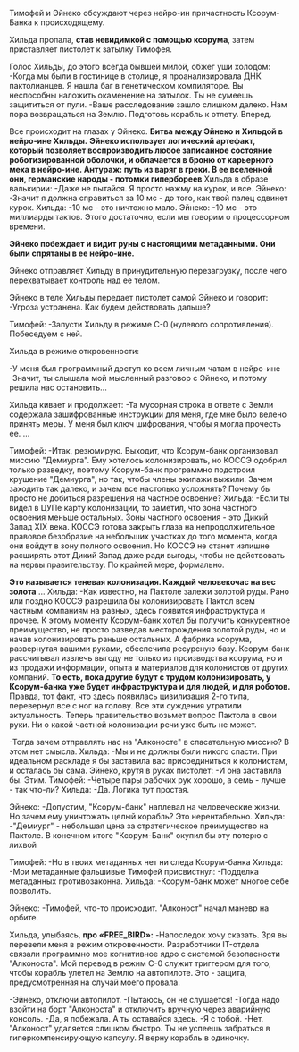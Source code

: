 Тимофей и Эйнеко обсуждают через нейро-ин причастность Ксорум-Банка к происходящему. 

Хильда пропала, **став невидимкой с помощью ксорума**, затем приставляет пистолет к затылку Тимофея.

Голос Хильды, до этого всегда бывшей милой, обжег уши холодом:
-Когда мы были в гостинице в столице, я проанализировала ДНК пактолианцев. Я нашла баг в генетическом компиляторе. Вы неспособны наложить окаменение на затылок. Ты не сумеешь защититься от пули.
-Ваше расследование зашло слишком далеко. Нам пора возвращаться на Землю. Подготовь корабль к отлету. Вперед.

Все происходит на глазах у Эйнеко. 
**Битва между Эйнеко и Хильдой в нейро-ине Хильды.** **Эйнеко использует логический артефакт, который позволяет воспроизводить любое записанное состояние роботизированной оболочки, и облачается в броню от карьерного меха в нейро-ине. Антураж: путь из варяг в греки. В ее вселенной они, германские народы - потомки гипербореев**
Хильда в образе валькирии:
-Даже не пытайся. Я просто нажму на курок, и все.
Эйнеко:
-Значит я должна справиться за 10 мс - до того, как твой палец сдвинет курок.
Хильда:
-10 мс - это ничтожно мало.
Эйнеко:
-10 мс - это миллиарды тактов. Этого достаточно, если мы говорим о процессорном времени.

**Эйнеко побеждает и видит руны с настоящими метаданными. Они были спрятаны в ее нейро-ине.**

Эйнеко отправляет Хильду в принудительную перезагрузку, после чего перехватывает контроль над ее телом.

Эйнеко в теле Хильды передает пистолет самой Эйнеко и говорит:
-Угроза устранена. Как будем действовать дальше?

Тимофей:
-Запусти Хильду в режиме С-0 (нулевого сопротивления). Побеседуем с ней.


Хильда в режиме откровенности:

-У меня был программный доступ ко всем личным чатам в нейро-ине
-Значит, ты слышала мой мысленный разговор с Эйнеко, и потому решила нас остановить...

Хильда кивает и продолжает:
-Та мусорная строка в ответе с Земли содержала зашифрованные инструкции для меня, где мне было велено принять меры. У меня был ключ шифрования, чтобы я могла прочесть ее.
...

Тимофей:
-Итак, резюмирую. Выходит, что Ксорум-банк организовал миссию "Демиурга". Ему хотелось колонизировать, но КОССЭ одобрил только разведку, поэтому Ксорум-банк программно подстроил крушение "Демиурга", но так, чтобы члены экипажи выжили. Зачем заходить так далеко, и зачем все настолько усложнять? Почему бы просто не добиться разрешения на частное освоение?
Хильда:
-Если ты видел в ЦУПе карту колонизации, то заметил, что зона частного освоения меньше остальных. Зоны частного освоения - это Дикий Запад XIX века. КОССЭ готова закрыть глаза на непродолжительное правовое безобразие на небольших участках до того момента, когда они войдут в зону полного освоения. Но КОССЭ не станет излишне расширять этот Дикий Запад даже ради выгоды, чтобы не действовать на нервы правительству. По крайней мере, формально.

**Это называется теневая колонизация. Каждый человекочас на вес золота**
...
Хильда:
-Как известно, на Пактоле залежи золотой руды. Рано или поздно КОССЭ разрешила бы колонизировать Пактол всем частным компаниям на равных, здесь появится инфраструктура и прочее. К этому моменту Ксорум-банк хотел бы получить конкурентное преимущество, не просто разведав месторождения золотой руды, но и начав колонизировать раньше остальных. А фабрика ксорума, развернутая вашими руками, обеспечила ресурсную базу.
Ксорум-банк рассчитывал извлечь выгоду не только из производства ксорума, но и из продажи информации, опыта и материалов для колонистов от других компаний. **То есть, пока другие будут с трудом колонизировать, у Ксорум-банка уже будет инфраструктура и для людей, и для роботов.**
Правда, тот факт, что здесь появилась цивилизация 2-го типа, перевернул все с ног на голову. Все эти суждения утратили актуальность. Теперь правительство возьмет вопрос Пактола в свои руки. Ни о какой частной колонизации речи уже быть не может.

-Тогда зачем отправлять нас на "Алконосте" в спасательную миссию? В этом нет смысла.
Хильда:
-Мы и не должны были никого спасти. При идеальном раскладе я бы заставила вас присоединиться к колонистам, и осталась бы сама.
Эйнеко, крутя в руках пистолет:
-И она заставила бы. Этим.
Тимофей:
-Четыре пары рабочих рук хорошо, а семь - лучше - так что-ли?
Хильда:
-Да. Логика тут простая.


Эйнеко:
-Допустим, "Ксорум-банк" наплевал на человеческие жизни. Но зачем ему уничтожать целый корабль? Это нерентабельно.
Хильда:
-"Демиург" - небольшая цена за стратегическое преимущество на Пактоле. В конечном итоге "Ксорум-Банк" окупил бы эту потерю с лихвой 

 Тимофей:
-Но в твоих метаданных нет ни следа Ксорум-банка
Хильда:
-Мои метаданные фальшивые
Тимофей присвистнул:
-Подделка метаданных противозаконна. 
Хильда:
-Ксорум-банк может многое себе позволить.

Эйнеко:
-Тимофей, что-то происходит. "Алконост" начал маневр на орбите.

Хильда, улыбаясь, **про «FREE_BIRD»:**
-Напоследок хочу сказать. Зря вы перевели меня в режим откровенности. Разработчики IT-отдела связали программно мое когнитивное ядро с системой безопасности "Алконоста". Мой перевод в режим С-0 служит триггером для того, чтобы корабль улетел на Землю на автопилоте. Это - защита, предусмотренная на случай моего провала.

-Эйнеко, отключи автопилот.
-Пытаюсь, он не слушается! 
-Тогда надо взойти на борт "Алконоста" и отключить вручную через аварийную консоль.
-Да, я побежала. А ты оставайся здесь.
-Я с тобой.
-Нет. "Алконост" удаляется слишком быстро. Ты не успеешь забраться в гиперкомпенсирующую капсулу. Я верну корабль в одиночку.